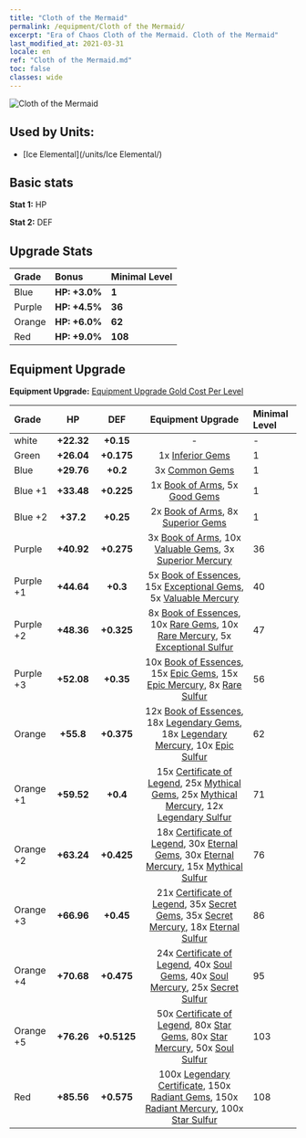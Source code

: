 ```yaml
---
title: "Cloth of the Mermaid"
permalink: /equipment/Cloth of the Mermaid/
excerpt: "Era of Chaos Cloth of the Mermaid. Cloth of the Mermaid"
last_modified_at: 2021-03-31
locale: en
ref: "Cloth of the Mermaid.md"
toc: false
classes: wide
---
```


  ![Cloth of the Mermaid](/images/e/e_9034.png)

## Used by Units:

* [Ice Elemental](/units/Ice Elemental/) 


## Basic stats
 **Stat 1:** HP

 **Stat 2:** DEF

## Upgrade Stats

  |     Grade    |   Bonus | Minimal Level | 
  |:-------------|:--------|:--------------| 
  | Blue | **HP: +3.0%** | **1** | 
  | Purple | **HP: +4.5%** | **36** | 
  | Orange | **HP: +6.0%** | **62** | 
  | Red | **HP: +9.0%** | **108** | 


## Equipment Upgrade
 **Equipment Upgrade:** [Equipment Upgrade Gold Cost Per Level](/equipment/EquipmentUpgradeCostPerLevel/) 

  |          Grade      | HP | DEF | Equipment Upgrade | Minimal Level |
  |:--------------------|:---------:|:---------:|:----------------:|:--------------|
  | white | **+22.32** | **+0.15** | - | - |
  | Green | **+26.04** | **+0.175** | 1x [Inferior Gems](/Items/mat_4/) | 1 |
  | Blue | **+29.76** | **+0.2** | 3x [Common Gems](/Items/mat_10/) | 1 |
  | Blue +1 | **+33.48** | **+0.225** | 1x [Book of Arms](/Items/mat_18/), 5x [Good Gems](/Items/mat_16/) | 1 |
  | Blue +2 | **+37.2** | **+0.25** | 2x [Book of Arms](/Items/mat_25/), 8x [Superior Gems](/Items/mat_23/) | 1 |
  | Purple | **+40.92** | **+0.275** | 3x [Book of Arms](/Items/mat_32/), 10x [Valuable Gems](/Items/mat_30/), 3x [Superior Mercury](/Items/mat_21/) | 36 |
  | Purple +1 | **+44.64** | **+0.3** | 5x [Book of Essences](/Items/mat_39/), 15x [Exceptional Gems](/Items/mat_37/), 5x [Valuable Mercury](/Items/mat_28/) | 40 |
  | Purple +2 | **+48.36** | **+0.325** | 8x [Book of Essences](/Items/mat_46/), 10x [Rare Gems](/Items/mat_44/), 10x [Rare Mercury](/Items/mat_42/), 5x [Exceptional Sulfur](/Items/mat_36/) | 47 |
  | Purple +3 | **+52.08** | **+0.35** | 10x [Book of Essences](/Items/mat_53/), 15x [Epic Gems](/Items/mat_51/), 15x [Epic Mercury](/Items/mat_49/), 8x [Rare Sulfur](/Items/mat_43/) | 56 |
  | Orange | **+55.8** | **+0.375** | 12x [Book of Essences](/Items/mat_60/), 18x [Legendary Gems](/Items/mat_58/), 18x [Legendary Mercury](/Items/mat_56/), 10x [Epic Sulfur](/Items/mat_50/) | 62 |
  | Orange +1 | **+59.52** | **+0.4** | 15x [Certificate of Legend](/Items/mat_67/), 25x [Mythical Gems](/Items/mat_65/), 25x [Mythical Mercury](/Items/mat_63/), 12x [Legendary Sulfur](/Items/mat_57/) | 71 |
  | Orange +2 | **+63.24** | **+0.425** | 18x [Certificate of Legend](/Items/mat_74/), 30x [Eternal Gems](/Items/mat_72/), 30x [Eternal Mercury](/Items/mat_70/), 15x [Mythical Sulfur](/Items/mat_64/) | 76 |
  | Orange +3 | **+66.96** | **+0.45** | 21x [Certificate of Legend](/Items/mat_81/), 35x [Secret Gems](/Items/mat_79/), 35x [Secret Mercury](/Items/mat_77/), 18x [Eternal Sulfur](/Items/mat_71/) | 86 |
  | Orange +4 | **+70.68** | **+0.475** | 24x [Certificate of Legend](/Items/mat_88/), 40x [Soul Gems](/Items/mat_86/), 40x [Soul Mercury](/Items/mat_84/), 25x [Secret Sulfur](/Items/mat_78/) | 95 |
  | Orange +5 | **+76.26** | **+0.5125** | 50x [Certificate of Legend](/Items/mat_95/), 80x [Star Gems](/Items/mat_93/), 80x [Star Mercury](/Items/mat_91/), 50x [Soul Sulfur](/Items/mat_85/) | 103 |
  | Red | **+85.56** | **+0.575** | 100x [Legendary Certificate](/Items/mat_102/), 150x [Radiant Gems](/Items/mat_100/), 150x [Radiant Mercury](/Items/mat_98/), 100x [Star Sulfur](/Items/mat_92/) | 108 |

